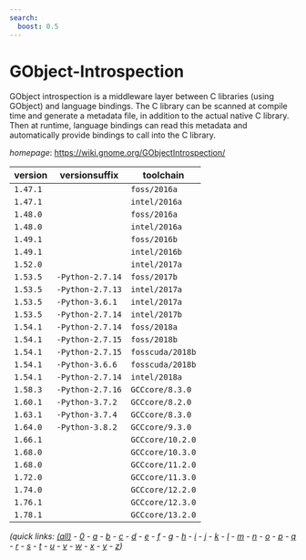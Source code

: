 ```yaml
---
search:
  boost: 0.5
---
```

# GObject-Introspection

GObject introspection is a middleware layer between C libraries  (using GObject) and language bindings. The C library can be scanned at  compile time and generate a metadata file, in addition to the actual  native C library. Then at runtime, language bindings can read this  metadata and automatically provide bindings to call into the C library.

*homepage*: <https://wiki.gnome.org/GObjectIntrospection/>

version | versionsuffix | toolchain
--------|---------------|----------
``1.47.1`` |  | ``foss/2016a``
``1.47.1`` |  | ``intel/2016a``
``1.48.0`` |  | ``foss/2016a``
``1.48.0`` |  | ``intel/2016a``
``1.49.1`` |  | ``foss/2016b``
``1.49.1`` |  | ``intel/2016b``
``1.52.0`` |  | ``intel/2017a``
``1.53.5`` | ``-Python-2.7.14`` | ``foss/2017b``
``1.53.5`` | ``-Python-2.7.13`` | ``intel/2017a``
``1.53.5`` | ``-Python-3.6.1`` | ``intel/2017a``
``1.53.5`` | ``-Python-2.7.14`` | ``intel/2017b``
``1.54.1`` | ``-Python-2.7.14`` | ``foss/2018a``
``1.54.1`` | ``-Python-2.7.15`` | ``foss/2018b``
``1.54.1`` | ``-Python-2.7.15`` | ``fosscuda/2018b``
``1.54.1`` | ``-Python-3.6.6`` | ``fosscuda/2018b``
``1.54.1`` | ``-Python-2.7.14`` | ``intel/2018a``
``1.58.3`` | ``-Python-2.7.16`` | ``GCCcore/8.3.0``
``1.60.1`` | ``-Python-3.7.2`` | ``GCCcore/8.2.0``
``1.63.1`` | ``-Python-3.7.4`` | ``GCCcore/8.3.0``
``1.64.0`` | ``-Python-3.8.2`` | ``GCCcore/9.3.0``
``1.66.1`` |  | ``GCCcore/10.2.0``
``1.68.0`` |  | ``GCCcore/10.3.0``
``1.68.0`` |  | ``GCCcore/11.2.0``
``1.72.0`` |  | ``GCCcore/11.3.0``
``1.74.0`` |  | ``GCCcore/12.2.0``
``1.76.1`` |  | ``GCCcore/12.3.0``
``1.78.1`` |  | ``GCCcore/13.2.0``


*(quick links: [(all)](../index.md) - [0](../0/index.md) - [a](../a/index.md) - [b](../b/index.md) - [c](../c/index.md) - [d](../d/index.md) - [e](../e/index.md) - [f](../f/index.md) - [g](../g/index.md) - [h](../h/index.md) - [i](../i/index.md) - [j](../j/index.md) - [k](../k/index.md) - [l](../l/index.md) - [m](../m/index.md) - [n](../n/index.md) - [o](../o/index.md) - [p](../p/index.md) - [q](../q/index.md) - [r](../r/index.md) - [s](../s/index.md) - [t](../t/index.md) - [u](../u/index.md) - [v](../v/index.md) - [w](../w/index.md) - [x](../x/index.md) - [y](../y/index.md) - [z](../z/index.md))*

